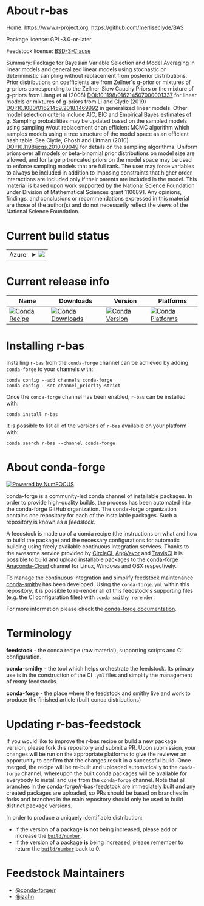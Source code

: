About r-bas
===========

Home: https://www.r-project.org, https://github.com/merliseclyde/BAS

Package license: GPL-3.0-or-later

Feedstock license: [BSD-3-Clause](https://github.com/conda-forge/r-bas-feedstock/blob/master/LICENSE.txt)

Summary: Package for Bayesian Variable Selection and  Model Averaging in linear models and generalized linear models using stochastic or deterministic sampling without replacement from posterior distributions.  Prior distributions on coefficients are from Zellner's g-prior or mixtures of g-priors corresponding to the Zellner-Siow Cauchy Priors or the mixture of g-priors from Liang et al (2008) <DOI:10.1198/016214507000001337> for linear models or mixtures of g-priors from  Li and Clyde (2019) <DOI:10.1080/01621459.2018.1469992> in generalized linear models. Other model selection criteria include AIC, BIC and Empirical Bayes estimates of g. Sampling probabilities may be updated based on the sampled models using sampling w/out replacement or an efficient MCMC algorithm which samples models using a tree structure of the model space as an efficient hash table.  See  Clyde, Ghosh and Littman (2010) <DOI:10.1198/jcgs.2010.09049> for  details on the sampling algorithms. Uniform priors over all models or beta-binomial prior distributions on model size are allowed, and for large p truncated priors on the model space may be used to enforce sampling models that are full rank. The user may force variables to always be included in addition to imposing constraints that higher order interactions are included only if their parents are included in the model. This material is based upon work supported by the National Science Foundation under Division of Mathematical Sciences grant 1106891. Any opinions, findings, and conclusions or recommendations expressed in this material are those of the author(s) and do not necessarily reflect the views of the National Science Foundation.

Current build status
====================


<table>
    
  <tr>
    <td>Azure</td>
    <td>
      <details>
        <summary>
          <a href="https://dev.azure.com/conda-forge/feedstock-builds/_build/latest?definitionId=13577&branchName=master">
            <img src="https://dev.azure.com/conda-forge/feedstock-builds/_apis/build/status/r-bas-feedstock?branchName=master">
          </a>
        </summary>
        <table>
          <thead><tr><th>Variant</th><th>Status</th></tr></thead>
          <tbody><tr>
              <td>linux_64_r_base4.0</td>
              <td>
                <a href="https://dev.azure.com/conda-forge/feedstock-builds/_build/latest?definitionId=13577&branchName=master">
                  <img src="https://dev.azure.com/conda-forge/feedstock-builds/_apis/build/status/r-bas-feedstock?branchName=master&jobName=linux&configuration=linux_64_r_base4.0" alt="variant">
                </a>
              </td>
            </tr><tr>
              <td>linux_64_r_base4.1</td>
              <td>
                <a href="https://dev.azure.com/conda-forge/feedstock-builds/_build/latest?definitionId=13577&branchName=master">
                  <img src="https://dev.azure.com/conda-forge/feedstock-builds/_apis/build/status/r-bas-feedstock?branchName=master&jobName=linux&configuration=linux_64_r_base4.1" alt="variant">
                </a>
              </td>
            </tr><tr>
              <td>osx_64_r_base4.0</td>
              <td>
                <a href="https://dev.azure.com/conda-forge/feedstock-builds/_build/latest?definitionId=13577&branchName=master">
                  <img src="https://dev.azure.com/conda-forge/feedstock-builds/_apis/build/status/r-bas-feedstock?branchName=master&jobName=osx&configuration=osx_64_r_base4.0" alt="variant">
                </a>
              </td>
            </tr><tr>
              <td>osx_64_r_base4.1</td>
              <td>
                <a href="https://dev.azure.com/conda-forge/feedstock-builds/_build/latest?definitionId=13577&branchName=master">
                  <img src="https://dev.azure.com/conda-forge/feedstock-builds/_apis/build/status/r-bas-feedstock?branchName=master&jobName=osx&configuration=osx_64_r_base4.1" alt="variant">
                </a>
              </td>
            </tr><tr>
              <td>win_64_r_base4.0</td>
              <td>
                <a href="https://dev.azure.com/conda-forge/feedstock-builds/_build/latest?definitionId=13577&branchName=master">
                  <img src="https://dev.azure.com/conda-forge/feedstock-builds/_apis/build/status/r-bas-feedstock?branchName=master&jobName=win&configuration=win_64_r_base4.0" alt="variant">
                </a>
              </td>
            </tr><tr>
              <td>win_64_r_base4.1</td>
              <td>
                <a href="https://dev.azure.com/conda-forge/feedstock-builds/_build/latest?definitionId=13577&branchName=master">
                  <img src="https://dev.azure.com/conda-forge/feedstock-builds/_apis/build/status/r-bas-feedstock?branchName=master&jobName=win&configuration=win_64_r_base4.1" alt="variant">
                </a>
              </td>
            </tr>
          </tbody>
        </table>
      </details>
    </td>
  </tr>
</table>

Current release info
====================

| Name | Downloads | Version | Platforms |
| --- | --- | --- | --- |
| [![Conda Recipe](https://img.shields.io/badge/recipe-r--bas-green.svg)](https://anaconda.org/conda-forge/r-bas) | [![Conda Downloads](https://img.shields.io/conda/dn/conda-forge/r-bas.svg)](https://anaconda.org/conda-forge/r-bas) | [![Conda Version](https://img.shields.io/conda/vn/conda-forge/r-bas.svg)](https://anaconda.org/conda-forge/r-bas) | [![Conda Platforms](https://img.shields.io/conda/pn/conda-forge/r-bas.svg)](https://anaconda.org/conda-forge/r-bas) |

Installing r-bas
================

Installing `r-bas` from the `conda-forge` channel can be achieved by adding `conda-forge` to your channels with:

```
conda config --add channels conda-forge
conda config --set channel_priority strict
```

Once the `conda-forge` channel has been enabled, `r-bas` can be installed with:

```
conda install r-bas
```

It is possible to list all of the versions of `r-bas` available on your platform with:

```
conda search r-bas --channel conda-forge
```


About conda-forge
=================

[![Powered by
NumFOCUS](https://img.shields.io/badge/powered%20by-NumFOCUS-orange.svg?style=flat&colorA=E1523D&colorB=007D8A)](https://numfocus.org)

conda-forge is a community-led conda channel of installable packages.
In order to provide high-quality builds, the process has been automated into the
conda-forge GitHub organization. The conda-forge organization contains one repository
for each of the installable packages. Such a repository is known as a *feedstock*.

A feedstock is made up of a conda recipe (the instructions on what and how to build
the package) and the necessary configurations for automatic building using freely
available continuous integration services. Thanks to the awesome service provided by
[CircleCI](https://circleci.com/), [AppVeyor](https://www.appveyor.com/)
and [TravisCI](https://travis-ci.com/) it is possible to build and upload installable
packages to the [conda-forge](https://anaconda.org/conda-forge)
[Anaconda-Cloud](https://anaconda.org/) channel for Linux, Windows and OSX respectively.

To manage the continuous integration and simplify feedstock maintenance
[conda-smithy](https://github.com/conda-forge/conda-smithy) has been developed.
Using the ``conda-forge.yml`` within this repository, it is possible to re-render all of
this feedstock's supporting files (e.g. the CI configuration files) with ``conda smithy rerender``.

For more information please check the [conda-forge documentation](https://conda-forge.org/docs/).

Terminology
===========

**feedstock** - the conda recipe (raw material), supporting scripts and CI configuration.

**conda-smithy** - the tool which helps orchestrate the feedstock.
                   Its primary use is in the construction of the CI ``.yml`` files
                   and simplify the management of *many* feedstocks.

**conda-forge** - the place where the feedstock and smithy live and work to
                  produce the finished article (built conda distributions)


Updating r-bas-feedstock
========================

If you would like to improve the r-bas recipe or build a new
package version, please fork this repository and submit a PR. Upon submission,
your changes will be run on the appropriate platforms to give the reviewer an
opportunity to confirm that the changes result in a successful build. Once
merged, the recipe will be re-built and uploaded automatically to the
`conda-forge` channel, whereupon the built conda packages will be available for
everybody to install and use from the `conda-forge` channel.
Note that all branches in the conda-forge/r-bas-feedstock are
immediately built and any created packages are uploaded, so PRs should be based
on branches in forks and branches in the main repository should only be used to
build distinct package versions.

In order to produce a uniquely identifiable distribution:
 * If the version of a package **is not** being increased, please add or increase
   the [``build/number``](https://docs.conda.io/projects/conda-build/en/latest/resources/define-metadata.html#build-number-and-string).
 * If the version of a package **is** being increased, please remember to return
   the [``build/number``](https://docs.conda.io/projects/conda-build/en/latest/resources/define-metadata.html#build-number-and-string)
   back to 0.

Feedstock Maintainers
=====================

* [@conda-forge/r](https://github.com/conda-forge/r/)
* [@izahn](https://github.com/izahn/)

